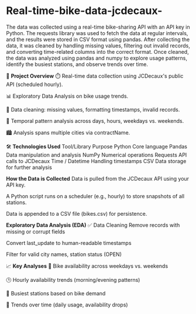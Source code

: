 # Real-time-bike-data-jcdecaux-
The data was collected using a real-time bike-sharing API with an API key in Python. The requests library was used to fetch the data at regular intervals, and the results were stored in CSV format using pandas. After collecting the data, it was cleaned by handling missing values, filtering out invalid records, and converting time-related columns into the correct format. Once cleaned, the data was analyzed using pandas and numpy to explore usage patterns, identify the busiest stations, and observe trends over time.


📌 **Project Overview**
⏱️ Real-time data collection using JCDecaux's public API (scheduled hourly).

📊 Exploratory Data Analysis on bike usage trends.

🧹 Data cleaning: missing values, formatting timestamps, invalid records.

📆 Temporal pattern analysis across days, hours, weekdays vs. weekends.

🏙️ Analysis spans multiple cities via contractName.

🛠️ **Technologies Used**
Tool/Library	Purpose
Python	Core language
Pandas	Data manipulation and analysis
NumPy	Numerical operations
Requests	API calls to JCDecaux
Time / Datetime	Handling timestamps
CSV	Data storage for further analysis

 **How the Data is Collected**
Data is pulled from the JCDecaux API using your API key.

A Python script runs on a scheduler (e.g., hourly) to store snapshots of all stations.

Data is appended to a CSV file (bikes.csv) for persistence.


**Exploratory Data Analysis (EDA)**
✅ Data Cleaning
Remove records with missing or corrupt fields

Convert last_update to human-readable timestamps

Filter for valid city names, station status (OPEN)

📈 **Key Analyses**
📆 Bike availability across weekdays vs. weekends

🕒 Hourly availability trends (morning/evening patterns)

📍 Busiest stations based on bike demand

🔁 Trends over time (daily usage, availability drops)
